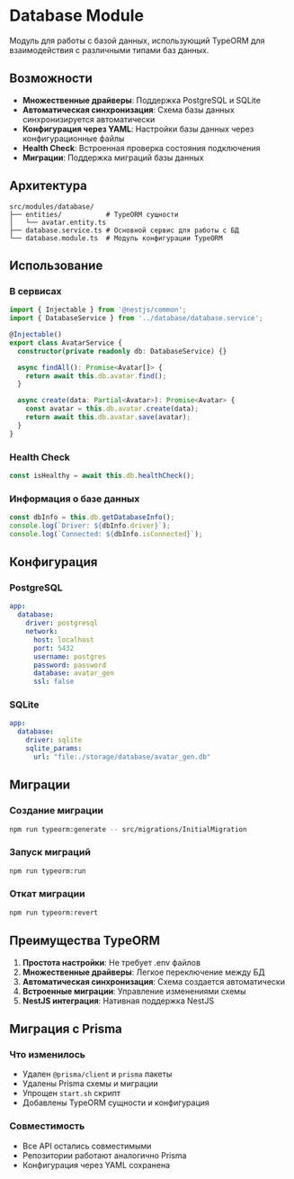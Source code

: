# Database Module

Модуль для работы с базой данных, использующий TypeORM для взаимодействия с различными типами баз данных.

## Возможности

- **Множественные драйверы**: Поддержка PostgreSQL и SQLite
- **Автоматическая синхронизация**: Схема базы данных синхронизируется автоматически
- **Конфигурация через YAML**: Настройки базы данных через конфигурационные файлы
- **Health Check**: Встроенная проверка состояния подключения
- **Миграции**: Поддержка миграций базы данных

## Архитектура

```
src/modules/database/
├── entities/           # TypeORM сущности
│   └── avatar.entity.ts
├── database.service.ts # Основной сервис для работы с БД
└── database.module.ts  # Модуль конфигурации TypeORM
```

## Использование

### В сервисах

```typescript
import { Injectable } from '@nestjs/common';
import { DatabaseService } from '../database/database.service';

@Injectable()
export class AvatarService {
  constructor(private readonly db: DatabaseService) {}

  async findAll(): Promise<Avatar[]> {
    return await this.db.avatar.find();
  }

  async create(data: Partial<Avatar>): Promise<Avatar> {
    const avatar = this.db.avatar.create(data);
    return await this.db.avatar.save(avatar);
  }
}
```

### Health Check

```typescript
const isHealthy = await this.db.healthCheck();
```

### Информация о базе данных

```typescript
const dbInfo = this.db.getDatabaseInfo();
console.log(`Driver: ${dbInfo.driver}`);
console.log(`Connected: ${dbInfo.isConnected}`);
```

## Конфигурация

### PostgreSQL

```yaml
app:
  database:
    driver: postgresql
    network:
      host: localhost
      port: 5432
      username: postgres
      password: password
      database: avatar_gen
      ssl: false
```

### SQLite

```yaml
app:
  database:
    driver: sqlite
    sqlite_params:
      url: "file:./storage/database/avatar_gen.db"
```

## Миграции

### Создание миграции

```bash
npm run typeorm:generate -- src/migrations/InitialMigration
```

### Запуск миграций

```bash
npm run typeorm:run
```

### Откат миграции

```bash
npm run typeorm:revert
```

## Преимущества TypeORM

1. **Простота настройки**: Не требует .env файлов
2. **Множественные драйверы**: Легкое переключение между БД
3. **Автоматическая синхронизация**: Схема создается автоматически
4. **Встроенные миграции**: Управление изменениями схемы
5. **NestJS интеграция**: Нативная поддержка NestJS

## Миграция с Prisma

### Что изменилось

- Удален `@prisma/client` и `prisma` пакеты
- Удалены Prisma схемы и миграции
- Упрощен `start.sh` скрипт
- Добавлены TypeORM сущности и конфигурация

### Совместимость

- Все API остались совместимыми
- Репозитории работают аналогично Prisma
- Конфигурация через YAML сохранена